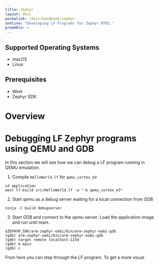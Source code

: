 ```yaml
---
title: Zephyr
layout: docs
permalink: /docs/handbook/zephyr
oneline: "Developing LF Programs for Zephyr RTOS."
preamble: >
---
```


## Supported Operating Systems
- macOS
- Linux

## Prerequisites
- West
- Zephyr SDK

# Overview


# Debugging LF Zephyr programs using QEMU and GDB
In this section we will see how we can debug a LF program running in QEMU emulation.

1. Compile `HelloWorld.lf` for `qemu_cortex_m3`
```
cd application
west lf-build src/HelloWorld.lf -w "-b qemu_cortex_m3"
```

2. Start qemu as a debug server waiting for a local connection from GDB
```
ninja -C build debugserver
```

3. Start GDB and connect to the qemu server. Load the application image and run until main.
```
$ZEPHYR_SDK/arm-zephyr-eabi/bin/arm-zephyr-eabi-gdb
(gdb) arm-zephyr-eabi/bin/arm-zephyr-eabi-gdb
(gdb) target remote localhost:1234
(gdb) b main
(gdb) c
```

From here you can step through the LF program. To get a more visual 